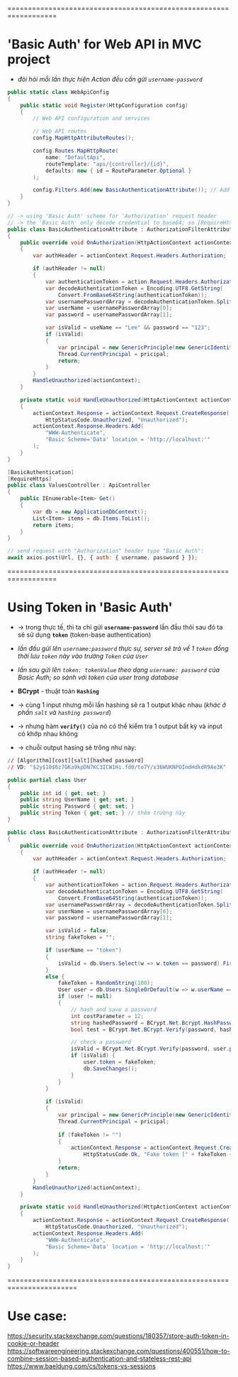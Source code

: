 ==================================================================
# 'Basic Auth' for Web API in MVC project
* _đòi hỏi mỗi lần thực hiện Action đều cần gửi `username-password`_

```cs - ~/App_Start/WebApiConfig.cs
public static class WebApiConfig
{
    public static void Register(HttpConfiguration config)
    {
        // Web API configuration and services

        // Web API routes
        config.MapHttpAttributeRoutes();

        config.Routes.MapHttpRoute(
            name: "DefaultApi",
            routeTemplate: "api/{controller}/{id}",
            defaults: new { id = RouteParameter.Optional }
        );

        config.Filters.Add(new BasicAuthenticationAttribute()); // Add this filter
    }
}
```

```cs - ~/Filters/BasicAuthenticationAttribute.cs
// -> using 'Basic Auth' scheme for 'Authorization' request header
// -> the 'Basic Auth' only decode credential to base64; so [RequireHttps] is needed to encrypt it
public class BasicAuthenticationAttribute : AuthorizationFilterAttribute
{
    public override void OnAuthorization(HttpActionContext actionContext)
    {
        var authHeader = actionContext.Request.Headers.Authorization;

        if (authHeader != null)
        {
            var authenticationToken = action.Request.Headers.Authorization.Parameter;
            var decodeAuthenticationToken = Encoding.UTF8.GetString(
                Convert.FromBase64String(authenticationToken));
            var usernamePasswordArray = decodeAuthenticationToken.Split(":");
            var userName = usernamePasswordArray[0];
            var password = usernamePasswordArray[1];

            var isValid = useName == "Lee" && password == "123";
            if (isValid)
            {
                var principal = new GenericPrinciple(new GenericIdentity(userName), null);
                Thread.CurrentPrincipal = pricipal;
                return;
            }
        }
        HandleUnauthorized(actionContext);
    }

    private static void HandleUnauthorized(HttpActionContext actionContext)
    {
        actionContext.Response = actionContext.Request.CreateResponse(
            HttpStatusCode.Unauthorized, "Unauthorized");
        actionContext.Response.Headers.Add(
            "WWW-Authenticate", 
            "Basic Scheme='Data' location = 'http://localhost:'"
        );
    }
}
```

```cs - Usage:
[BasicAuthentication]
[RequireHttps]
public class ValuesController : ApiController
{
    public IEnumerable<Item> Get()
    {
        var db = new ApplicationDbContext();
        List<Item> items = db.Items.ToList();
        return items;
    }
}
```

```js - calling API:
// send request with "Authorization" header type "Basic Auth":
await axios.post(Url, {}, { auth: { username, password } });
```

==================================================================
# Using Token in 'Basic Auth'
* -> trong thực tế, thì ta chỉ gửi **`username-password`** lần đầu thôi sau đó ta sẽ sử dụng **`token`** (token-base authentication)
* _lần đầu gửi lên `username:password` thực sự, server sẽ trả về 1 `token` đồng thời lưu `token` này vào trường `Token` của `User`_
* _lần sau gửi lên `token: tokenValue` theo dạng `username: password` của Basic Auth; so sánh với token của user trong database_

* **BCrypt** - thuật toán **`Hashing`**
* -> cùng 1 input nhưng mỗi lần hashing sẽ ra 1 output khác nhau (_khác ở phần `salt` và `hashing password`_)
* -> nhưng hàm **`verify()`** của nó có thể kiểm tra 1 output bất kỳ và input có khớp nhau không
* -> chuỗi output hasing sẽ trông như này: 
```r
// [Algorithm][cost][salt][hashed password]
// VD: "$2y$10$6z7GKa9kpDN7KC3ICW1Hi.fd0/to7Y/x36WUKNPOIndHdkdR9Ae3K"
```

```cs - User.cs
public partial class User 
{
    public int id { get; set; }
    public string UserName { get; set; }
    public string Password { get; set; }
    public string Token { get; set; } // thêm trường này
}
```

```cs - ~/Filters/BasicAuthenticationAttribute.cs
public class BasicAuthenticationAttribute : AuthorizationFilterAttribute
{
    public override void OnAuthorization(HttpActionContext actionContext)
    {
        var authHeader = actionContext.Request.Headers.Authorization;

        if (authHeader != null)
        {
            var authenticationToken = action.Request.Headers.Authorization.Parameter;
            var decodeAuthenticationToken = Encoding.UTF8.GetString(
                Convert.FromBase64String(authenticationToken));
            var usernamePasswordArray = decodeAuthenticationToken.Split(":");
            var userName = usernamePasswordArray[0];
            var password = usernamePasswordArray[1];

            var isValid = false;
            string fakeToken = "";

            if (userName == "token")
            {
                isValid = db.Users.Select(w => w.token == password).FirstOrDefault();
            }
            else {
                fakeToken = RandomString(100);
                User user = db.Users.SingleOrDefault(w => w.userName == userName);
                if (user != null)
                {
                    // hash and save a password
                    int costParameter = 12;
                    string hashedPassword = BCrypt.Net.Bcrypt.HashPassword(password, costParameter);
                    bool test = BCrypt.Net.BCrypt.Verify(password, hashedPassword);

                    // check a password
                    isValid = BCrypt.Net.BCrypt.Verify(password, user.password);
                    if (isValid) {
                        user.token = fakeToken;
                        db.SaveChanges();
                    }
                }
            }
            
            if (isValid)
            {
                var principal = new GenericPrinciple(new GenericIdentity(userName), null);
                Thread.CurrentPrincipal = pricipal;
            
                if (fakeToken != "")
                {
                    actionContext.Response = actionContext.Request.CreateResponse(
                        HttpStatusCode.Ok, "Fake token [" + fakeToken + "]");
                }
                return;
            }
        }
        HandleUnauthorized(actionContext);
    }

    private static void HandleUnauthorized(HttpActionContext actionContext)
    {
        actionContext.Response = actionContext.Request.CreateResponse(
            HttpStatusCode.Unauthorized, "Unauthorized");
        actionContext.Response.Headers.Add(
            "WWW-Authenticate", 
            "Basic Scheme='Data' location = 'http://localhost:'"
        );
    }
}
```

=======================================================================
# Use case:
https://security.stackexchange.com/questions/180357/store-auth-token-in-cookie-or-header
https://softwareengineering.stackexchange.com/questions/400551/how-to-combine-session-based-authentication-and-stateless-rest-api
https://www.baeldung.com/cs/tokens-vs-sessions